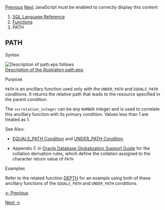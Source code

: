 [Previous](ORA_INVOKING_USERID.md) [Next](PERCENT_RANK.md) JavaScript must
be enabled to correctly display this content

  1. [SQL Language Reference ](index.md)
  2. [Functions](Functions.md)
  3. PATH 

## PATH

Syntax

![Description of path.eps
follows](https://docs.oracle.com/en/database/oracle/oracle-database/23/sqlrf/img/path.gif)  
[Description of the illustration path.eps](img_text/path.md)

Purpose

`PATH` is an ancillary function used only with the `UNDER_PATH` and
`EQUALS_PATH` conditions. It returns the relative path that leads to the
resource specified in the parent condition.

The `correlation_integer` can be any `NUMBER` integer and is used to correlate
this ancillary function with its primary condition. Values less than 1 are
treated as 1.

See Also:

  * [EQUALS_PATH Condition](XML-Conditions.md#GUID-51E593FF-9AB0-4E1F-ABF7-5330F82FC0AE) and [UNDER_PATH Condition](XML-Conditions.md#GUID-37EF3738-5751-4888-9397-50EAD8360D6D)

  * Appendix C in [Oracle Database Globalization Support Guide](/pls/topic/lookup?ctx=en/database/oracle/oracle-database/23/sqlrf&id=NLSPG-GUID-AFCE41ED-775B-4A00-AF38-C436776AE0C5) for the collation derivation rules, which define the collation assigned to the character return value of `PATH`

Examples

Refer to the related function
[DEPTH](DEPTH.md#GUID-C0107BE4-0003-4329-9CCE-D0671B3F3538) for an example
using both of these ancillary functions of the `EQUALS_PATH` and `UNDER_PATH`
conditions.


[← Previous](ORA_INVOKING_USERID.md)

[Next →](PERCENT_RANK.md)
